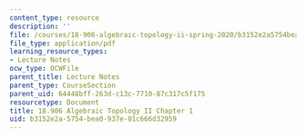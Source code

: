 ```yaml
---
content_type: resource
description: ''
file: /courses/18-906-algebraic-topology-ii-spring-2020/b3152e2a5754bea0937e01c666d32959_MIT18_906S20_ch1.pdf
file_type: application/pdf
learning_resource_types:
- Lecture Notes
ocw_type: OCWFile
parent_title: Lecture Notes
parent_type: CourseSection
parent_uid: 64448bff-263d-c13c-7710-87c317c5f175
resourcetype: Document
title: 18.906 Algebraic Topology II Chapter 1
uid: b3152e2a-5754-bea0-937e-01c666d32959
---
```

